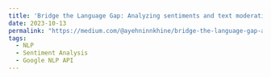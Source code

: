 ```yaml
---
title: 'Bridge the Language Gap: Analyzing sentiments and text moderation using Google Machine Translation API and Google Cloud NLP API'
date: 2023-10-13
permalink: "https://medium.com/@ayehninnkhine/bridge-the-language-gap-analyzing-sentiments-and-text-moderation-using-google-machine-translation-876100cfbf80"
tags:
  - NLP
  - Sentiment Analysis
  - Google NLP API
---
```


